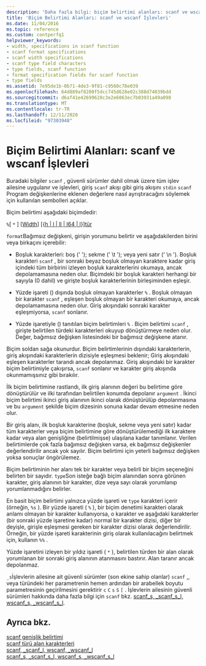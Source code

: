 ```yaml
---
description: 'Daha fazla bilgi: biçim belirtimi alanları: scanf ve wscanf Işlevleri'
title: 'Biçim Belirtimi Alanları: scanf ve wscanf İşlevleri'
ms.date: 11/04/2016
ms.topic: reference
ms.custom: contperfq1
helpviewer_keywords:
- width, specifications in scanf function
- scanf format specifications
- scanf width specifications
- scanf type field characters
- type fields, scanf function
- format specification fields for scanf function
- type fields
ms.assetid: 7e95de1b-0b71-4de3-9f81-c9560c78e039
ms.openlocfilehash: 64d889af8200f5dcc745d628e02c388d74039bdd
ms.sourcegitcommit: d6af41e42699628c3e2e6063ec7b03931a49a098
ms.translationtype: MT
ms.contentlocale: tr-TR
ms.lasthandoff: 12/11/2020
ms.locfileid: "97303948"
---
```

# <a name="format-specification-fields-scanf-and-wscanf-functions"></a>Biçim Belirtimi Alanları: scanf ve wscanf İşlevleri

Buradaki bilgiler `scanf` , güvenli sürümler dahil olmak üzere tüm işlev ailesine uygulanır ve işlevleri, giriş `scanf` akışı gibi giriş akışını `stdin` `scanf` Program değişkenlerine eklenen değerlere nasıl ayrıştıracağını söylemek için kullanılan sembolleri açıklar.

Biçim belirtimi aşağıdaki biçimdedir:

`%`[ `*` ] [[Width](../c-runtime-library/scanf-width-specification.md)] [{[h &#124; l &#124; ll &#124; I64 &#124; l](../c-runtime-library/scanf-width-specification.md)}][tür](../c-runtime-library/scanf-type-field-characters.md)

`format`Bağımsız değişkeni, girişin yorumunu belirtir ve aşağıdakilerden birini veya birkaçını içerebilir:

- Boşluk karakterleri: boş (' '); sekme (' \t '); veya yeni satır (' \n '). Boşluk karakteri `scanf` , bir sonraki beyaz boşluk olmayan karaktere kadar giriş içindeki tüm birbirini izleyen boşluk karakterlerini okumaya, ancak depolamamasına neden olur. Biçimdeki bir boşluk karakteri herhangi bir sayıyla (0 dahil) ve girişte boşluk karakterlerinin birleşiminden eşleşir.

- Yüzde işareti () dışında boşluk olmayan karakterler `%` . Boşluk olmayan bir karakter `scanf` , eşleşen boşluk olmayan bir karakteri okumaya, ancak depolamamasına neden olur. Giriş akışındaki sonraki karakter eşleşmiyorsa, `scanf` sonlanır.

- Yüzde işaretiyle () tanıtılan biçim belirtimleri `%` . Biçim belirtimi `scanf` , girişte belirtilen türdeki karakterleri okuyup dönüştürmeye neden olur. Değer, bağımsız değişken listesindeki bir bağımsız değişkene atanır.

Biçim soldan sağa okunurdur. Biçim belirtimlerinin dışındaki karakterlerin, giriş akışındaki karakterlerin dizisiyle eşleşmesi beklenir; Giriş akışındaki eşleşen karakterler tarandı ancak depolanmaz. Giriş akışındaki bir karakter biçim belirtimiyle çakışırsa, `scanf` sonlanır ve karakter giriş akışında okunmamışsınız gibi bırakılır.

İlk biçim belirtimine rastlandı, ilk giriş alanının değeri bu belirtime göre dönüştürülür ve ilki tarafından belirtilen konumda depolanır `argument` . İkinci biçim belirtimi ikinci giriş alanının ikinci olarak dönüştürülüp depolanmasına ve bu `argument` şekilde biçim dizesinin sonuna kadar devam etmesine neden olur.

Bir giriş alanı, ilk boşluk karakterine (boşluk, sekme veya yeni satır) kadar tüm karakterler veya biçim belirtimine göre dönüştürülemediği ilk karaktere kadar veya alan genişliğine (belirtilmişse) ulaşılana kadar tanımlanır. Verilen belirtimlerde çok fazla bağımsız değişken varsa, ek bağımsız değişkenler değerlendirilir ancak yok sayılır. Biçim belirtimi için yeterli bağımsız değişken yoksa sonuçlar öngörülemez.

Biçim belirtiminin her alanı tek bir karakter veya belirli bir biçim seçeneğini belirten bir sayıdır. `type`Son isteğe bağlı biçim alanından sonra görünen karakter, giriş alanının bir karakter, dize veya sayı olarak yorumlanıp yorumlanmadığını belirler.

En basit biçim belirtimi yalnızca yüzde işareti ve `type` karakteri içerir (örneğin, `%s` ). Bir yüzde işareti ( `%` ), bir biçim denetimi karakteri olarak anlamı olmayan bir karakter kullanıyorsa, o karakter ve aşağıdaki karakterler (bir sonraki yüzde işaretine kadar) normal bir karakter dizisi, diğer bir deyişle, girişle eşleşmesi gereken bir karakter dizisi olarak değerlendirilir. Örneğin, bir yüzde işareti karakterinin giriş olarak kullanılacağını belirtmek için, kullanın `%%` .

Yüzde işaretini izleyen bir yıldız işareti ( `*` ), belirtilen türden bir alan olarak yorumlanan bir sonraki giriş alanının atanmasını bastırır. Alan taranır ancak depolanmaz.

`_s`İşlevlerin ailesine ait güvenli sürümler (son ekine sahip olanlar) `scanf` ,, veya türündeki her parametrenin hemen ardından bir arabellek boyutu parametresinin geçirilmesini gerektirir `c` `C` `s` `S` `[` . İşlevlerin ailesinin güvenli sürümleri hakkında daha fazla bilgi için `scanf` bkz. [scanf_s, _scanf_s_l, wscanf_s, _wscanf_s_l](../c-runtime-library/reference/scanf-s-scanf-s-l-wscanf-s-wscanf-s-l.md).

## <a name="see-also"></a>Ayrıca bkz.

[scanf genişlik belirtimi](../c-runtime-library/scanf-width-specification.md)<br/>
[scanf türü alan karakterleri](../c-runtime-library/scanf-type-field-characters.md)<br/>
[scanf, _scanf_l, wscanf, _wscanf_l](../c-runtime-library/reference/scanf-scanf-l-wscanf-wscanf-l.md)<br/>
[scanf_s, _scanf_s_l, wscanf_s, _wscanf_s_l](../c-runtime-library/reference/scanf-s-scanf-s-l-wscanf-s-wscanf-s-l.md)
